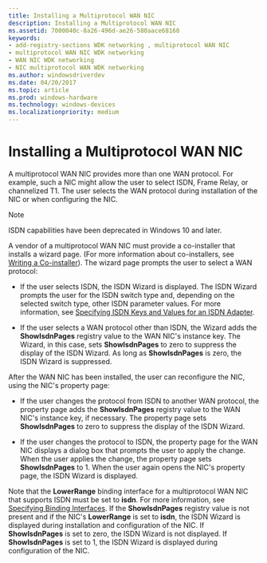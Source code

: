 ```yaml
---
title: Installing a Multiprotocol WAN NIC
description: Installing a Multiprotocol WAN NIC
ms.assetid: 7000040c-8a26-496d-ae26-580aace68160
keywords:
- add-registry-sections WDK networking , multiprotocol WAN NIC
- multiprotocol WAN NIC WDK networking
- WAN NIC WDK networking
- NIC multiprotocol WAN WDK networking
ms.author: windowsdriverdev
ms.date: 04/20/2017
ms.topic: article
ms.prod: windows-hardware
ms.technology: windows-devices
ms.localizationpriority: medium
---
```


# Installing a Multiprotocol WAN NIC





A multiprotocol WAN NIC provides more than one WAN protocol. For example, such a NIC might allow the user to select ISDN, Frame Relay, or channelized T1. The user selects the WAN protocol during installation of the NIC or when configuring the NIC.

> [!NOTE]
> ISDN capabilities have been deprecated in Windows 10 and later. 


A vendor of a multiprotocol WAN NIC must provide a co-installer that installs a wizard page. (For more information about co-installers, see [Writing a Co-installer](https://msdn.microsoft.com/library/windows/hardware/ff554011)). The wizard page prompts the user to select a WAN protocol:

-   If the user selects ISDN, the ISDN Wizard is displayed. The ISDN Wizard prompts the user for the ISDN switch type and, depending on the selected switch type, other ISDN parameter values. For more information, see [Specifying ISDN Keys and Values for an ISDN Adapter](specifying-isdn-keys-and-values-for-an-isdn-adapter.md).

-   If the user selects a WAN protocol other than ISDN, the Wizard adds the **ShowIsdnPages** registry value to the WAN NIC's instance key. The Wizard, in this case, sets **ShowIsdnPages** to zero to suppress the display of the ISDN Wizard. As long as **ShowIsdnPages** is zero, the ISDN Wizard is suppressed.

After the WAN NIC has been installed, the user can reconfigure the NIC, using the NIC's property page:

-   If the user changes the protocol from ISDN to another WAN protocol, the property page adds the **ShowIsdnPages** registry value to the WAN NIC's instance key, if necessary. The property page sets **ShowIsdnPages** to zero to suppress the display of the ISDN Wizard.

-   If the user changes the protocol to ISDN, the property page for the WAN NIC displays a dialog box that prompts the user to apply the change. When the user applies the change, the property page sets **ShowIsdnPages** to 1. When the user again opens the NIC's property page, the ISDN Wizard is displayed.

Note that the **LowerRange** binding interface for a multiprotocol WAN NIC that supports ISDN must be set to **isdn**. For more information, see [Specifying Binding Interfaces](specifying-binding-interfaces.md). If the **ShowIsdnPages** registry value is not present and if the NIC's **LowerRange** is set to **isdn**, the ISDN Wizard is displayed during installation and configuration of the NIC. If **ShowIsdnPages** is set to zero, the ISDN Wizard is not displayed. If **ShowIsdnPages** is set to 1, the ISDN Wizard is displayed during configuration of the NIC.

 

 





